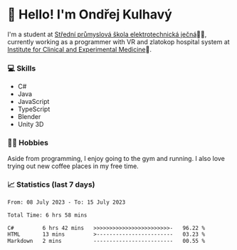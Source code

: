 # 👋 Hello! I'm Ondřej Kulhavý

I'm a student at [Střední průmyslová škola elektrotechnická ječná](https://www.spsejecna.cz/)👨‍🎓, currently working as a programmer with VR and zlatokop hospital system at [Institute for Clinical and Experimental Medicine](https://www.ikem.cz/en/)🏥.

### 💻 Skills
- C#
- Java
- JavaScript
- TypeScript
- Blender
- Unity 3D

### 🏋️‍♂️ Hobbies

Aside from programming, I enjoy going to the gym and running. I also love trying out new coffee places in my free time.

### 📈 Statistics (last 7 days)
<!--START_SECTION:waka-->

```txt
From: 08 July 2023 - To: 15 July 2023

Total Time: 6 hrs 58 mins

C#         6 hrs 42 mins   >>>>>>>>>>>>>>>>>>>>>>>>-   96.22 %
HTML       13 mins         >------------------------   03.23 %
Markdown   2 mins          -------------------------   00.55 %
```

<!--END_SECTION:waka-->



